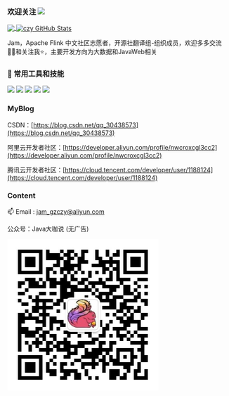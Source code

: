 ### 欢迎关注  <img src="https://raw.githubusercontent.com/MartinHeinz/MartinHeinz/master/wave.gif" width="30px">

<a href="https://github.com/czy006">
  <img align="center" src="https://github-readme-stats.vercel.app/api/top-langs/?username=czy006&hide=css&langs_count=3" />
</a>

<a href="https://github.com/czy006">
  <img align="center" src="https://github-readme-stats.vercel.app/api?username=czy006&show_icons=true&line_height=27&count_private=true" alt="czy GitHub Stats" />
</a>

Jam，Apache Flink 中文社区志愿者，开源社翻译组-组织成员，欢迎多多交流👏🏻和关注我⭐️，主要开发方向为大数据和JavaWeb相关

###  🔧 常用工具和技能

![](https://img.shields.io/badge/OS-Linux-informational?style=flat&logo=linux&logoColor=white&color=2bbc8a)
![](https://img.shields.io/badge/Editor-IntelliJ_IDEA-informational?style=flat&logo=intellij-idea&logoColor=white&color=2bbc8a)
![](https://img.shields.io/badge/Code-Java-informational?style=flat&logo=java&logoColor=white&color=2bbc8a)
![](https://img.shields.io/badge/Code-Scala-informational?style=flat&logo=scala&logoColor=white&color=2bbc8a)
![](https://img.shields.io/badge/Code-JavaScript-informational?style=flat&logo=javascript&logoColor=white&color=2bbc8a)


### MyBlog

CSDN：[https://blog.csdn.net/qq_30438573](https://blog.csdn.net/qq_30438573)

阿里云开发者社区：[https://developer.aliyun.com/profile/nwcroxcgl3cc2](https://developer.aliyun.com/profile/nwcroxcgl3cc2)

腾讯云开发者社区：[https://cloud.tencent.com/developer/user/1188124](https://cloud.tencent.com/developer/user/1188124)

### Content

📫 Email : jam_gzczy@aliyun.com

公众号：Java大咖说
(无广告)

![bigdata_talk](./img/bigdata_talk.jpg)

